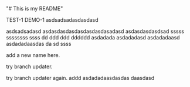 "# This is my README" 

TEST-1
DEMO-1
asdsadsadasdasdasd

asdsadsadasd
asdasdasdasdasdasdasdasadasd
asdasdasdasdsad
sssss
ssssssss
ssss
dd
ddd
ddd
dddddd
asdadada
asdadadasd
asdadadaasd
asdadadaasdas
da
sd
ssss

add a new name here.

try branch updater.

try branch updater again.
addd
asdadadaasdasdas
daasdasd
